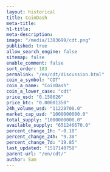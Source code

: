 ```yaml
---
layout: historical
title: CoinDash
meta-title: 
h1-title: 
meta-description: 
image: "/media/1383699/cdt.png"
published: true
allow_search_engine: false
sitemap: false
enable_comment: false
sort_order: 183
permalink: "/en/cdt/discussion.html"
coin_a_symbol: "CDT"
coin_a_name: "CoinDash"
coin_a_lower_case: "cdt"
price_usd: "0.158626"
price_btc: "0.00001350"
24h_volume_usd: "11228700.0"
market_cap_usd: "1000000000.0"
total_supply: "1000000000.0"
available_supply: "651246670.0"
percent_change_1h: "-0.18"
percent_change_24h: "9.38"
percent_change_7d: "19.85"
last_updated: "1517140758"
parent-url: "/en/cdt/"
author: Sam
---
```


